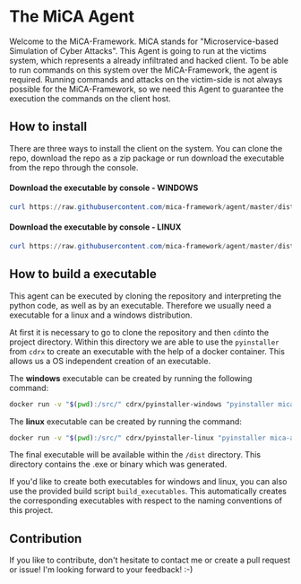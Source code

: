 # The MiCA Agent
Welcome to the MiCA-Framework. 
MiCA stands for "Microservice-based Simulation of Cyber Attacks". This Agent is going to 
run at the victims system, which represents a already infiltrated and hacked client. To
be able to run commands on this system over the MiCA-Framework, the agent is required.
Running commands and attacks on the victim-side is not always possible for the MiCA-Framework,
so we need this Agent to guarantee the execution the commands on the client host.

## How to install
There are three ways to install the client on the system. You can clone the repo, download
the repo as a zip package or run download the executable from the repo through the console.

#### Download the executable by console - WINDOWS
```powershell
curl https://raw.githubusercontent.com/mica-framework/agent/master/dist/mica-agent-windows.exe --output mica-agent.exe
```

#### Download the executable by console - LINUX
```powershell
curl https://raw.githubusercontent.com/mica-framework/agent/master/dist/mica-agent-linux --output mica-agent
```


## How to build a executable
This agent can be executed by cloning the repository and interpreting the python
code, as well as by an executable. Therefore we usually need a executable for
a linux and a windows distribution.

At first it is necessary to go to clone the repository and then `cd`into the project
directory. Within this directory we are able to use the `pyinstaller` from `cdrx`
to create an executable with the help of a docker container. This allows us a OS independent
creation of an executable.

The <b>windows</b> executable can be created by running the following command:
```bash
docker run -v "$(pwd):/src/" cdrx/pyinstaller-windows "pyinstaller mica-agent.py --onefile"
```

The <b>linux</b> executable can be created by running the command:
```bash
docker run -v "$(pwd):/src/" cdrx/pyinstaller-linux "pyinstaller mica-agent.py --onefile"
```

The final executable will be available within the `/dist` directory. This directory contains
the .exe or binary which was generated.

If you'd like to create both executables for windows and linux, you can also use the provided
build script `build_executables`. This automatically creates the corresponding executables with
respect to the naming conventions of this project.

## Contribution
If you like to contribute, don't hesitate to contact me or create a pull request or issue!
I'm looking forward to your feedback! :-)
